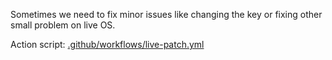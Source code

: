 Sometimes we need to fix minor issues like changing the key or fixing other small problem on live OS.

Action script:
[.github/workflows/live-patch.yml](../.github/workflows/live-patch.yml)
